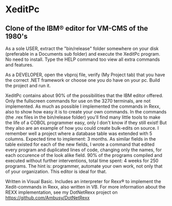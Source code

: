 # XeditPc
Clone of the IBM® editor for VM-CMS of the 1980's
--------------------------------------------------


As a sole USER, extract the "bin/release" folder somewhere on your disk (preferable in a Documents sub folder) and execute the XeditPc program. No need to install. Type the HELP command too view all extra commands and features.


As a DEVELOPER, open the vbproj file, verify (My Project tab) that you have the correct .NET framework or choose one you do have on your pc. Build the project and run it.


XeditPc contains about 90% of the possibilities that the IBM editor offered. Only the fullscreen commands for use on the 3270 terminals, are not implemented. As much as possible I implemented the commands in Rexx, also to show how easy it is to create your own commands. In the commands (the .rex files in the bin/release folder) you'll find many little tools to make the life of a COBOL programmer easy, only I don't know if they still exist! But they also are an example of how you could create bulk-edits on source. I remember well a project where a database table was extended with 5 columns. Expected time to implement: 3 months. As similar fields in the table existed for each of the new fields, I wrote a command that edited every program and duplicated lines of code, changing only the names, for each occurence of the look alike field. 90% of the programs compiled and executed without further interventions, total time spent: 4 weeks for 250 programs. The hint is: programmer, automate your own work, not only that of your organization. This editor is ideal for that.

Written in Visual Basic. Includes an interpreter for Rexx® to implement the Xedit-commands in Rexx, also written in VB. For more information about the REXX implementation, see my DotNetRexx project on https://github.com/Ambusy/DotNetRexx

